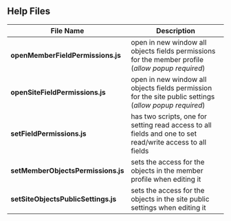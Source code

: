## Help Files

| File Name | Description |
| --- | --- |
| __openMemberFieldPermissions.js__ | open in new window all objects fields permissions for the member profile (_allow popup required_) |
| __openSiteFieldPermissions.js__ | open in new window all objects fields permission for the site public settings (_allow popup required_) |
| __setFieldPermissions.js__ | has two scripts, one for setting read access to all fields and one to set read/write access to all fields |
| __setMemberObjectsPermissions.js__ | sets the access for the objects in the member profile when editing it |
| __setSiteObjectsPublicSettings.js__ | sets the access for the objects in the site public settings when editing it |
